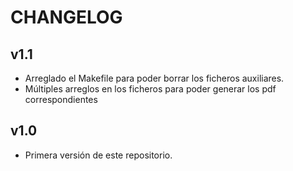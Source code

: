 # CHANGELOG

## v1.1

- Arreglado el Makefile para poder borrar los ficheros auxiliares.
- Múltiples arreglos en los ficheros para poder generar los pdf correspondientes

## v1.0

- Primera versión de este repositorio.
